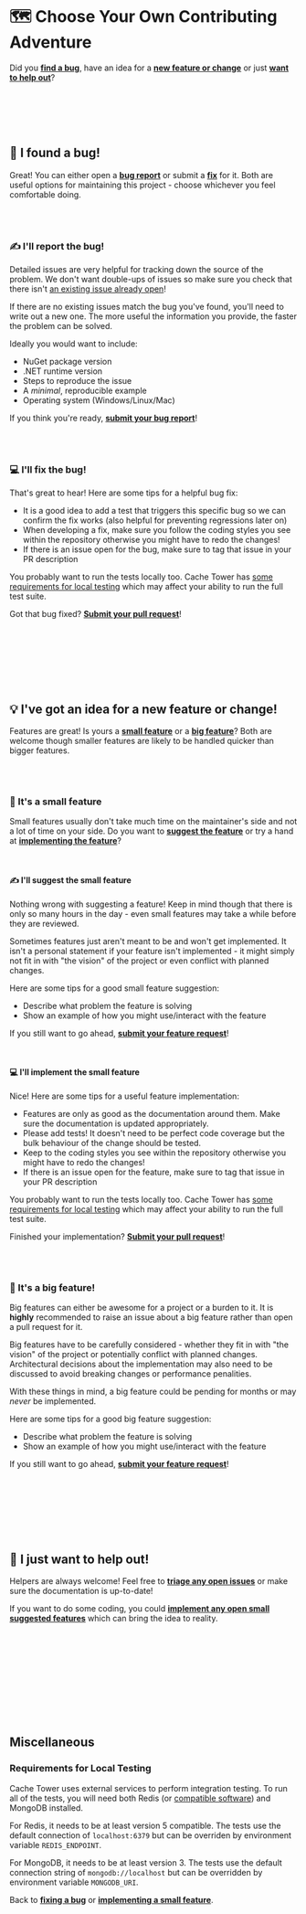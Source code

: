 ﻿# 🗺 Choose Your Own Contributing Adventure

Did you [**find a bug**](#bug), have an idea for a [**new feature or change**](#idea) or just [**want to help out**](#help-out)?

<br><br><br><br>

## <a id="bug" /> 🐛 I found a bug!

Great! You can either open a [**bug report**](#bug-report) or submit a [**fix**](#fix-bug) for it.
Both are useful options for maintaining this project - choose whichever you feel comfortable doing.

<br><br>

### <a id="bug-report" /> ✍ I'll report the bug!

Detailed issues are very helpful for tracking down the source of the problem.
We don't want double-ups of issues so make sure you check that there isn't [an existing issue already open](https://github.com/TurnerSoftware/CacheTower/issues)!

If there are no existing issues match the bug you've found, you'll need to write out a new one.
The more useful the information you provide, the faster the problem can be solved.

Ideally you would want to include:

- NuGet package version
- .NET runtime version
- Steps to reproduce the issue
- A _minimal_, reproducible example
- Operating system (Windows/Linux/Mac)

If you think you're ready, [**submit your bug report**](https://github.com/TurnerSoftware/CacheTower/issues/new?labels=bug&template=BUG_REPORT.md)!

<br><br>

### <a id="bug-fix" /> 💻 I'll fix the bug!

That's great to hear! Here are some tips for a helpful bug fix:

- It is a good idea to add a test that triggers this specific bug so we can confirm the fix works (also helpful for preventing regressions later on)
- When developing a fix, make sure you follow the coding styles you see within the repository otherwise you might have to redo the changes!
- If there is an issue open for the bug, make sure to tag that issue in your PR description

You probably want to run the tests locally too.
Cache Tower has [some requirements for local testing](#requirements-for-local-testing) which may affect your ability to run the full test suite.

Got that bug fixed? [**Submit your pull request**](https://github.com/TurnerSoftware/CacheTower/compare)!

<br><br><br><br><br><br>

## <a id="idea" /> 💡 I've got an idea for a new feature or change!

Features are great! Is yours a [**small feature**](#idea-small) or a [**big feature**](#idea-big)?
Both are welcome though smaller features are likely to be handled quicker than bigger features.

<br><br>

### <a id="idea-small" /> 🤏 It's a small feature

Small features usually don't take much time on the maintainer's side and not a lot of time on your side.
Do you want to [**suggest the feature**](#idea-small-suggestion) or try a hand at [**implementing the feature**](#idea-small-implementation)?

<br>

#### <a id="idea-small-suggestion" /> ✍ I'll suggest the small feature

Nothing wrong with suggesting a feature!
Keep in mind though that there is only so many hours in the day - even small features may take a while before they are reviewed.

Sometimes features just aren't meant to be and won't get implemented.
It isn't a personal statement if your feature isn't implemented - it might simply not fit in with "the vision" of the project or even conflict with planned changes.

Here are some tips for a good small feature suggestion:

- Describe what problem the feature is solving
- Show an example of how you might use/interact with the feature

If you still want to go ahead, [**submit your feature request**](https://github.com/TurnerSoftware/CacheTower/issues/new?labels=enhancement&template=FEATURE_REQUEST.md)!

<br>

#### <a id="idea-small-implementation" /> 💻 I'll implement the small feature

Nice! Here are some tips for a useful feature implementation:

- Features are only as good as the documentation around them. Make sure the documentation is updated appropriately.
- Please add tests! It doesn't need to be perfect code coverage but the bulk behaviour of the change should be tested.
- Keep to the coding styles you see within the repository otherwise you might have to redo the changes!
- If there is an issue open for the feature, make sure to tag that issue in your PR description

You probably want to run the tests locally too.
Cache Tower has [some requirements for local testing](#requirements-for-local-testing) which may affect your ability to run the full test suite.

Finished your implementation? [**Submit your pull request**](https://github.com/TurnerSoftware/CacheTower/compare)!

<br><br>

### <a id="idea-big" /> 🙌 It's a big feature!

Big features can either be awesome for a project or a burden to it.
It is **highly** recommended to raise an issue about a big feature rather than open a pull request for it.

Big features have to be carefully considered - whether they fit in with "the vision" of the project or potentially conflict with planned changes.
Architectural decisions about the implementation may also need to be discussed to avoid breaking changes or performance penalities.

With these things in mind, a big feature could be pending for months or may _never_ be implemented.

Here are some tips for a good big feature suggestion:

- Describe what problem the feature is solving
- Show an example of how you might use/interact with the feature

If you still want to go ahead, [**submit your feature request**](https://github.com/TurnerSoftware/CacheTower/issues/new?labels=enhancement&template=FEATURE_REQUEST.md)!

<br><br><br><br><br><br>

## <a id="help-out" /> 🙋‍ I just want to help out!

Helpers are always welcome! Feel free to [**triage any open issues**](https://github.com/TurnerSoftware/CacheTower/issues) or make sure the documentation is up-to-date!

If you want to do some coding, you could [**implement any open small suggested features**](#idea-small-implementation) which can bring the idea to reality.




<br><br><br>
<br><br><br>
<br><br><br>

## Miscellaneous

### Requirements for Local Testing

Cache Tower uses external services to perform integration testing.
To run all of the tests, you will need both Redis (or [compatible software](https://www.memurai.com/)) and MongoDB installed.

For Redis, it needs to be at least version 5 compatible.
The tests use the default connection of `localhost:6379` but can be overriden by environment variable `REDIS_ENDPOINT`.
 
For MongoDB, it needs to be at least version 3.
The tests use the default connection string of `mongodb://localhost` but can be overridden by environment variable `MONGODB_URI`.

Back to [**fixing a bug**](#bug-fix) or [**implementing a small feature**](#idea-small-implementation).

<br><br><br>
<br><br><br>